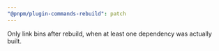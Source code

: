 ```yaml
---
"@pnpm/plugin-commands-rebuild": patch
---
```


Only link bins after rebuild, when at least one dependency was actually built.
